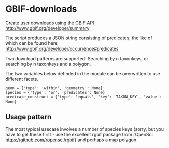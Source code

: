 # GBIF-downloads
Create user downloads using the GBIF API http://www.gbif.org/developer/summary 

The script produces a JSON string consisting of predicates, the like of which can be found here:
http://www.gbif.org/developer/occurrence#predicates

Two download patterns are supported: Searching by n taxonkeys, or searching by n taxonkeys and a polygon.

The two variables below definded in the module can be overwritten to use different facets.

```
geom = {'type': 'within', 'geometry': None}
species = {'type': 'or', 'predicates': None}
predicate_construct = {'type': 'equals', 'key': 'TAXON_KEY', 'value': None}
```

## Usage pattern
The most typical usecase involves a number of species keys (sorry, but you have to get these first - use the excellent rgbif package from rOpenSci https://github.com/ropensci/rgbif) and perhaps a map polygon.
